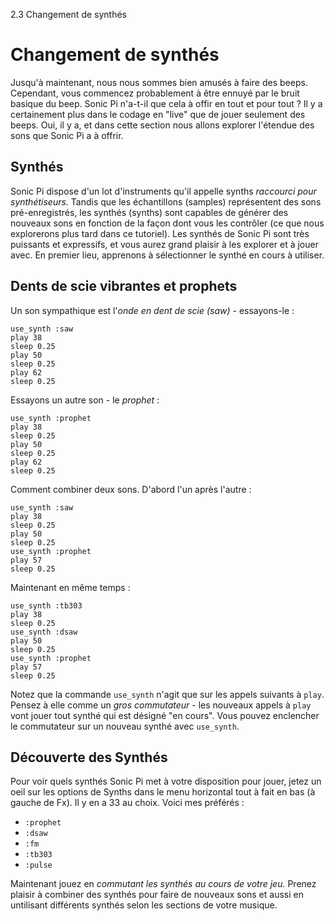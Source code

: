 2.3 Changement de synthés

# Changement de synthés

Jusqu'à maintenant, nous nous sommes bien amusés à faire des beeps.
Cependant, vous commencez probablement à être ennuyé par le bruit
basique du beep. Sonic Pi n'a-t-il que cela à offir en tout et pour
tout ? Il y a certainement plus dans le codage en "live" que de jouer
seulement des beeps. Oui, il y a, et dans cette section nous allons
explorer l'étendue des sons que Sonic Pi a à offrir.

## Synthés

Sonic Pi dispose d'un lot d'instruments qu'il appelle synths *raccourci
pour synthétiseurs*. Tandis que les échantillons (samples) représentent
des sons pré-enregistrés, les synthés (synths) sont capables de générer
des nouveaux sons en fonction de la façon dont vous les contrôler (ce
que nous explorerons plus tard dans ce tutoriel). Les synthés de Sonic Pi
sont très puissants et expressifs, et vous aurez grand plaisir à les
explorer et à jouer avec. En premier lieu, apprenons à sélectionner le
synthé en cours à utiliser.

## Dents de scie vibrantes et prophets

Un son sympathique est l'*onde en dent de scie (saw)* - essayons-le :

```
use_synth :saw
play 38
sleep 0.25
play 50
sleep 0.25
play 62
sleep 0.25
```

Essayons un autre son - le *prophet* :

```
use_synth :prophet
play 38
sleep 0.25
play 50
sleep 0.25
play 62
sleep 0.25
```

Comment combiner deux sons. D'abord l'un après l'autre :

```
use_synth :saw
play 38
sleep 0.25
play 50
sleep 0.25
use_synth :prophet
play 57
sleep 0.25

```

Maintenant en même temps :

```
use_synth :tb303
play 38
sleep 0.25
use_synth :dsaw
play 50
sleep 0.25
use_synth :prophet
play 57
sleep 0.25
```

Notez que la commande `use_synth` n'agit que sur les appels suivants à
`play`. Pensez à elle comme un *gros commutateur* - les nouveaux appels
à `play` vont jouer tout synthé qui est désigné "en cours". Vous pouvez
enclencher le commutateur sur un nouveau synthé avec `use_synth`.

## Découverte des Synthés

Pour voir quels synthés Sonic Pi met à votre disposition pour jouer,
jetez un oeil sur les options de Synths dans le menu horizontal tout à
fait en bas (à gauche de Fx). Il y en a 33 au choix. Voici mes préférés :

* `:prophet`
* `:dsaw`
* `:fm`
* `:tb303`
* `:pulse`

Maintenant jouez en *commutant les synthés au cours de votre jeu*.
Prenez plaisir à combiner des synthés pour faire de nouveaux sons et
aussi en untilisant différents synthés selon les sections de votre
musique.
